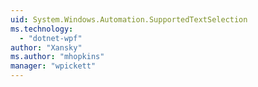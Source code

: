```yaml
---
uid: System.Windows.Automation.SupportedTextSelection
ms.technology: 
  - "dotnet-wpf"
author: "Xansky"
ms.author: "mhopkins"
manager: "wpickett"
---
```

